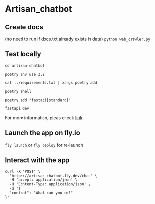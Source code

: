 # Artisan_chatbot

## Create docs
(no need to run if docs.txt already exists in data)
`python web_crawler.py`

## Test locally
```
cd artisan-chatbot

poetry env use 3.9

cat ../requirements.txt | xargs poetry add

poetry shell

poetry add "fastapi[standard]"

fastapi dev
```
For more information, pleas check [link](https://fly.io/docs/python/frameworks/fastapi/)

## Launch the app on fly.io
`fly launch`
or
`fly deploy` for re-launch

## Interact with the app
```buildoutcfg
curl -X 'POST' \
  'https://artisan-chatbot.fly.dev/chat' \
  -H 'accept: application/json' \
  -H 'Content-Type: application/json' \
  -d '{
  "content": "What can you do?"
}'
```


